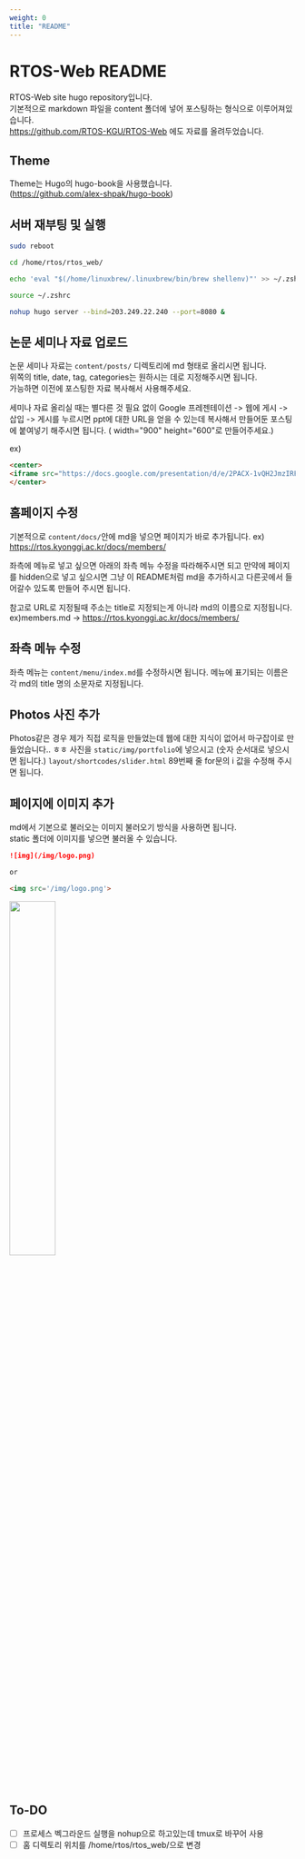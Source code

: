 ```yaml
---
weight: 0
title: "README"
---
```


# RTOS-Web README

RTOS-Web site hugo repository입니다.  
기본적으로 markdown 파일을 content 폴더에 넣어 포스팅하는 형식으로 이루어져있습니다.  
https://github.com/RTOS-KGU/RTOS-Web 에도 자료를 올려두었습니다.

## Theme  

Theme는 Hugo의 hugo-book을 사용했습니다.  
(https://github.com/alex-shpak/hugo-book)  

## 서버 재부팅 및 실행  

```bash
sudo reboot

cd /home/rtos/rtos_web/

echo 'eval "$(/home/linuxbrew/.linuxbrew/bin/brew shellenv)"' >> ~/.zshrc

source ~/.zshrc

nohup hugo server --bind=203.249.22.240 --port=8080 &
```

## 논문 세미나 자료 업로드  

논문 세미나 자료는 ```content/posts/``` 디렉토리에 md 형태로 올리시면 됩니다.  
위쪽의 title, date, tag, categories는 원하시는 데로 지정해주시면 됩니다.  
가능하면 이전에 포스팅한 자료 복사해서 사용해주세요.  

세미나 자료 올리실 때는 별다른 것 필요 없이 Google 프레젠테이션 -> 웹에 게시 -> 삽입 -> 게시를 누르시면 ppt에 대한 URL을 얻을 수 있는데 복사해서 만들어둔 포스팅에 붙여넣기 해주시면 됩니다. ( width="900" height="600"로 만들어주세요.)  

ex)
```html
<center>
<iframe src="https://docs.google.com/presentation/d/e/2PACX-1vQH2JmzIRFkxKg7Edq6t6vbcgmW3A-IUm3BQtqNgpsUbgi-362XspHLC-DCCGUIfFV_hHtGih1OGgb6/embed?start=false&loop=false&delayms=3000" frameborder="0" width="900" height="600" allowfullscreen="true" mozallowfullscreen="true" webkitallowfullscreen="true"></iframe>
</center>
```

## 홈페이지 수정  

기본적으로 ```content/docs/```안에 md을 넣으면 페이지가 바로 추가됩니다. ex) https://rtos.kyonggi.ac.kr/docs/members/

좌측에 메뉴로 넣고 싶으면 아래의 좌측 메뉴 수정을 따라해주시면 되고 만약에 페이지를 hidden으로 넣고 싶으시면 그냥 이 README처럼 md을 추가하시고 다른곳에서 들어갈수 있도록 만들어 주시면 됩니다.

참고로 URL로 지정될때 주소는 title로 지정되는게 아니라 md의 이름으로 지정됩니다. ex)members.md -> https://rtos.kyonggi.ac.kr/docs/members/

## 좌측 메뉴 수정

좌측 메뉴는 ```content/menu/index.md```를 수정하시면 됩니다. 메뉴에 표기되는 이름은 각 md의 title 명의 소문자로 지정됩니다.  

## Photos 사진 추가

Photos같은 경우 제가 직접 로직을 만들었는데 웹에 대한 지식이 없어서 마구잡이로 만들었습니다.. ㅎㅎ
사진을 ```static/img/portfolio```에 넣으시고 (숫자 순서대로 넣으시면 됩니다.) ```layout/shortcodes/slider.html``` 89번째 줄 for문의 i 값을 수정해 주시면 됩니다. 

## 페이지에 이미지 추가  

md에서 기본으로 불러오는 이미지 불러오기 방식을 사용하면 됩니다.  
static 폴더에 이미지를 넣으면 불러올 수 있습니다.  

```markdown
![img](/img/logo.png)

or

<img src='/img/logo.png'>
```
<img src='/img/logo.png' width="40%">  

## To-DO

- [ ] 프로세스 벡그라운드 실행을 nohup으로 하고있는데 tmux로 바꾸어 사용  
- [ ] 홈 디렉토리 위치를 /home/rtos/rtos_web/으로 변경
